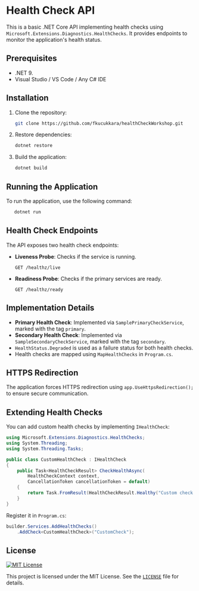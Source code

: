 # Health Check API

This is a basic .NET Core API implementing health checks using `Microsoft.Extensions.Diagnostics.HealthChecks`. It provides endpoints to monitor the application's health status.

## Prerequisites

- .NET 9.
- Visual Studio / VS Code / Any C# IDE

## Installation

1. Clone the repository:
   ```sh
   git clone https://github.com/fkucukkara/healthCheckWorkshop.git
   ```
2. Restore dependencies:
   ```sh
   dotnet restore
   ```
3. Build the application:
   ```sh
   dotnet build
   ```

## Running the Application

To run the application, use the following command:
```sh
   dotnet run
```

## Health Check Endpoints

The API exposes two health check endpoints:

- **Liveness Probe**: Checks if the service is running.
  ```
  GET /healthz/live
  ```
- **Readiness Probe**: Checks if the primary services are ready.
  ```
  GET /healthz/ready
  ```

## Implementation Details

- **Primary Health Check**: Implemented via `SamplePrimaryCheckService`, marked with the tag `primary`.
- **Secondary Health Check**: Implemented via `SampleSecondaryCheckService`, marked with the tag `secondary`.
- `HealthStatus.Degraded` is used as a failure status for both health checks.
- Health checks are mapped using `MapHealthChecks` in `Program.cs`.

## HTTPS Redirection

The application forces HTTPS redirection using `app.UseHttpsRedirection();` to ensure secure communication.

## Extending Health Checks

You can add custom health checks by implementing `IHealthCheck`:

```csharp
using Microsoft.Extensions.Diagnostics.HealthChecks;
using System.Threading;
using System.Threading.Tasks;

public class CustomHealthCheck : IHealthCheck
{
    public Task<HealthCheckResult> CheckHealthAsync(
        HealthCheckContext context,
        CancellationToken cancellationToken = default)
    {
        return Task.FromResult(HealthCheckResult.Healthy("Custom check is healthy"));
    }
}
```

Register it in `Program.cs`:
```csharp
builder.Services.AddHealthChecks()
    .AddCheck<CustomHealthCheck>("CustomCheck");
```

## License
[![MIT License](https://img.shields.io/badge/license-MIT-blue.svg)](LICENSE)

This project is licensed under the MIT License. See the [`LICENSE`](LICENSE) file for details.